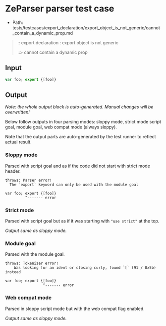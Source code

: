 # ZeParser parser test case

- Path: tests/testcases/export_declaration/export_object_is_not_generic/cannot_contain_a_dynamic_prop.md

> :: export declaration : export object is not generic
>
> ::> cannot contain a dynamic prop

## Input

`````js
var foo; export {[foo]}
`````

## Output

_Note: the whole output block is auto-generated. Manual changes will be overwritten!_

Below follow outputs in four parsing modes: sloppy mode, strict mode script goal, module goal, web compat mode (always sloppy).

Note that the output parts are auto-generated by the test runner to reflect actual result.

### Sloppy mode

Parsed with script goal and as if the code did not start with strict mode header.

`````
throws: Parser error!
  The `export` keyword can only be used with the module goal

var foo; export {[foo]}
         ^------- error
`````

### Strict mode

Parsed with script goal but as if it was starting with `"use strict"` at the top.

_Output same as sloppy mode._

### Module goal

Parsed with the module goal.

`````
throws: Tokenizer error!
    Was looking for an ident or closing curly, found `[` (91 / 0x5b) instead

var foo; export {[foo]}
                 ^------- error
`````


### Web compat mode

Parsed in sloppy script mode but with the web compat flag enabled.

_Output same as sloppy mode._
